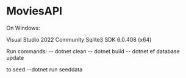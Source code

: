 # MoviesAPI

On Windows:

Visual Studio 2022 Community
Sqlite3
SDK 6.0.408 (x64)

Run commands:
-- dotnet clean
-- dotnet build
-- dotnet ef database update

to seed
--dotnet run seeddata
